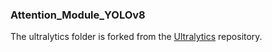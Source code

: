 ### Attention_Module_YOLOv8
The ultralytics folder is forked from the [Ultralytics](https://github.com/ultralytics/ultralytics) repository.
